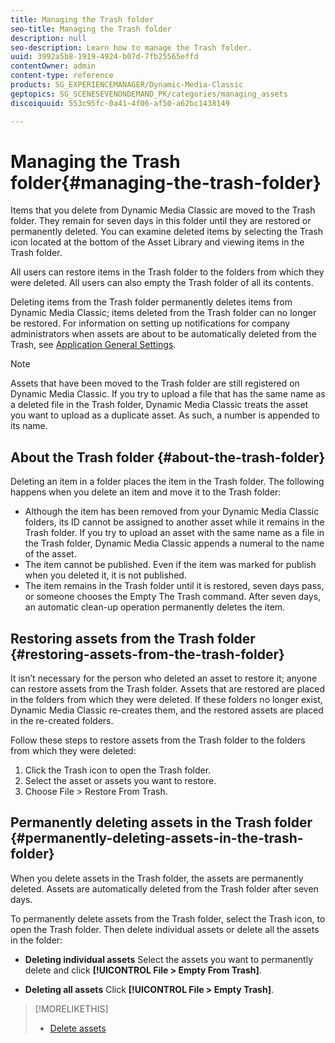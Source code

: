 ```yaml
---
title: Managing the Trash folder
seo-title: Managing the Trash folder
description: null
seo-description: Learn how to manage the Trash folder.
uuid: 3992a5b8-1919-4924-b07d-7fb25565effd
contentOwner: admin
content-type: reference
products: SG_EXPERIENCEMANAGER/Dynamic-Media-Classic
geptopics: SG_SCENESEVENONDEMAND_PK/categories/managing_assets
discoiquuid: 553c95fc-0a41-4f06-af50-a62bc1438149

---
```


# Managing the Trash folder{#managing-the-trash-folder}

Items that you delete from Dynamic Media Classic are moved to the Trash folder. They remain for seven days in this folder until they are restored or permanently deleted. You can examine deleted items by selecting the Trash icon located at the bottom of the Asset Library and viewing items in the Trash folder.

All users can restore items in the Trash folder to the folders from which they were deleted. All users can also empty the Trash folder of all its contents.

Deleting items from the Trash folder permanently deletes items from Dynamic Media Classic; items deleted from the Trash folder can no longer be restored. For information on setting up notifications for company administrators when assets are about to be automatically deleted from the Trash, see [Application General Settings](application-setup.md#general_settings).

>[!NOTE]
>
>Assets that have been moved to the Trash folder are still registered on Dynamic Media Classic. If you try to upload a file that has the same name as a deleted file in the Trash folder, Dynamic Media Classic treats the asset you want to upload as a duplicate asset. As such, a number is appended to its name.

## About the Trash folder {#about-the-trash-folder}

Deleting an item in a folder places the item in the Trash folder. The following happens when you delete an item and move it to the Trash folder:

* Although the item has been removed from your Dynamic Media Classic folders, its ID cannot be assigned to another asset while it remains in the Trash folder. If you try to upload an asset with the same name as a file in the Trash folder, Dynamic Media Classic appends a numeral to the name of the asset. 
* The item cannot be published. Even if the item was marked for publish when you deleted it, it is not published.
* The item remains in the Trash folder until it is restored, seven days pass, or someone chooses the Empty The Trash command. After seven days, an automatic clean-up operation permanently deletes the item.

## Restoring assets from the Trash folder {#restoring-assets-from-the-trash-folder}

It isn’t necessary for the person who deleted an asset to restore it; anyone can restore assets from the Trash folder. Assets that are restored are placed in the folders from which they were deleted. If these folders no longer exist, Dynamic Media Classic re-creates them, and the restored assets are placed in the re-created folders.

Follow these steps to restore assets from the Trash folder to the folders from which they were deleted:

1. Click the Trash icon to open the Trash folder.
1. Select the asset or assets you want to restore.
1. Choose File > Restore From Trash.

## Permanently deleting assets in the Trash folder {#permanently-deleting-assets-in-the-trash-folder}

When you delete assets in the Trash folder, the assets are permanently deleted. Assets are automatically deleted from the Trash folder after seven days.

To permanently delete assets from the Trash folder, select the Trash icon, to open the Trash folder. Then delete individual assets or delete all the assets in the folder:

* **Deleting individual assets** Select the assets you want to permanently delete and click **[!UICONTROL File > Empty From Trash]**.

* **Deleting all assets** Click **[!UICONTROL File > Empty Trash]**.

>[!MORELIKETHIS]
>
>* [Delete assets](moving-renaming-deleting-assets.md#delete_assets)
